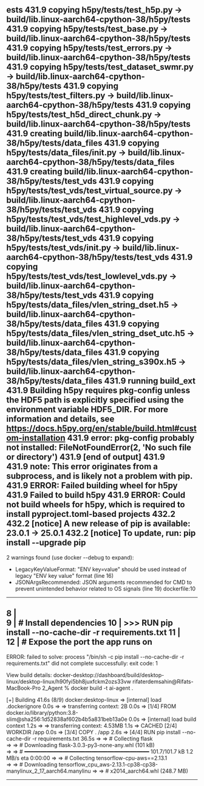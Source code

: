ests
431.9       copying h5py/tests/test_h5p.py -> build/lib.linux-aarch64-cpython-38/h5py/tests
431.9       copying h5py/tests/test_base.py -> build/lib.linux-aarch64-cpython-38/h5py/tests
431.9       copying h5py/tests/test_errors.py -> build/lib.linux-aarch64-cpython-38/h5py/tests
431.9       copying h5py/tests/test_dataset_swmr.py -> build/lib.linux-aarch64-cpython-38/h5py/tests
431.9       copying h5py/tests/test_filters.py -> build/lib.linux-aarch64-cpython-38/h5py/tests
431.9       copying h5py/tests/test_h5d_direct_chunk.py -> build/lib.linux-aarch64-cpython-38/h5py/tests
431.9       creating build/lib.linux-aarch64-cpython-38/h5py/tests/data_files
431.9       copying h5py/tests/data_files/__init__.py -> build/lib.linux-aarch64-cpython-38/h5py/tests/data_files
431.9       creating build/lib.linux-aarch64-cpython-38/h5py/tests/test_vds
431.9       copying h5py/tests/test_vds/test_virtual_source.py -> build/lib.linux-aarch64-cpython-38/h5py/tests/test_vds
431.9       copying h5py/tests/test_vds/test_highlevel_vds.py -> build/lib.linux-aarch64-cpython-38/h5py/tests/test_vds
431.9       copying h5py/tests/test_vds/__init__.py -> build/lib.linux-aarch64-cpython-38/h5py/tests/test_vds
431.9       copying h5py/tests/test_vds/test_lowlevel_vds.py -> build/lib.linux-aarch64-cpython-38/h5py/tests/test_vds
431.9       copying h5py/tests/data_files/vlen_string_dset.h5 -> build/lib.linux-aarch64-cpython-38/h5py/tests/data_files
431.9       copying h5py/tests/data_files/vlen_string_dset_utc.h5 -> build/lib.linux-aarch64-cpython-38/h5py/tests/data_files
431.9       copying h5py/tests/data_files/vlen_string_s390x.h5 -> build/lib.linux-aarch64-cpython-38/h5py/tests/data_files
431.9       running build_ext
431.9       Building h5py requires pkg-config unless the HDF5 path is explicitly specified using the environment variable HDF5_DIR. For more information and details, see https://docs.h5py.org/en/stable/build.html#custom-installation
431.9       error: pkg-config probably not installed: FileNotFoundError(2, 'No such file or directory')
431.9       [end of output]
431.9   
431.9   note: This error originates from a subprocess, and is likely not a problem with pip.
431.9   ERROR: Failed building wheel for h5py
431.9 Failed to build h5py
431.9 ERROR: Could not build wheels for h5py, which is required to install pyproject.toml-based projects
432.2 
432.2 [notice] A new release of pip is available: 23.0.1 -> 25.0.1
432.2 [notice] To update, run: pip install --upgrade pip
------

 2 warnings found (use docker --debug to expand):
 - LegacyKeyValueFormat: "ENV key=value" should be used instead of legacy "ENV key value" format (line 16)
 - JSONArgsRecommended: JSON arguments recommended for CMD to prevent unintended behavior related to OS signals (line 19)
dockerfile:10
--------------------
   8 |     
   9 |     # Install dependencies
  10 | >>> RUN pip install --no-cache-dir -r requirements.txt
  11 |     
  12 |     # Expose the port the app runs on
--------------------
ERROR: failed to solve: process "/bin/sh -c pip install --no-cache-dir -r requirements.txt" did not complete successfully: exit code: 1

View build details: docker-desktop://dashboard/build/desktop-linux/desktop-linux/h90fyi5bh8juxfckm2ozs33vw
rifaterdemsahin@Rifats-MacBook-Pro 2_Agent % docker build -t ai-agent .

[+] Building 41.6s (8/9)                                              docker:desktop-linux
 => [internal] load .dockerignore                                                     0.0s
 => => transferring context: 2B                                                       0.0s
 => [1/4] FROM docker.io/library/python:3.8-slim@sha256:1d52838af602b4b5a831beb13a0e  0.0s
 => [internal] load build context                                                     1.2s
 => => transferring context: 4.53MB                                                   1.1s
 => CACHED [2/4] WORKDIR /app                                                         0.0s
 => [3/4] COPY . /app                                                                 2.6s
 => [4/4] RUN pip install --no-cache-dir -r requirements.txt                         36.5s
 => => # Collecting flask                                                                 
 => => #   Downloading flask-3.0.3-py3-none-any.whl (101 kB)                              
 => => #      ━━━━━━━━━━━━━━━━━━━━━━━━━━━━━━━━━━━━━━━ 101.7/101.7 kB 1.2 MB/s eta 0:00:00 
 => => # Collecting tensorflow-cpu-aws==2.13.1                                            
 => => #   Downloading tensorflow_cpu_aws-2.13.1-cp38-cp38-manylinux_2_17_aarch64.manylinu
 => => # x2014_aarch64.whl (248.7 MB)         

 ---
 
                                             
